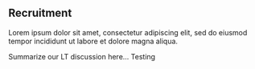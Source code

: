
## Recruitment 

Lorem ipsum dolor sit amet, consectetur adipiscing elit, sed do eiusmod tempor incididunt ut labore et dolore magna aliqua.

Summarize our LT discussion here...
Testing

